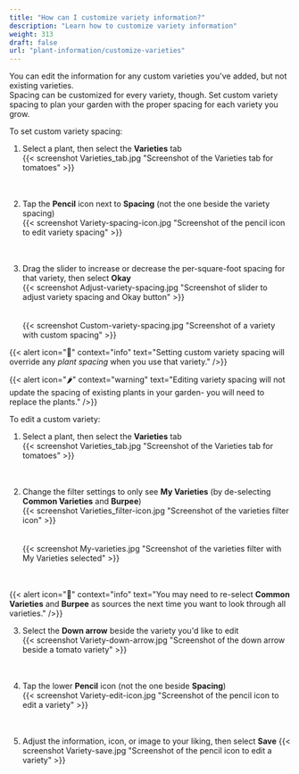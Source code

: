 ```yaml
---
title: "How can I customize variety information?"
description: "Learn how to customize variety information"
weight: 313
draft: false
url: "plant-information/customize-varieties"
---
```


You can edit the information for any custom varieties you've added, but not existing varieties.<br />
Spacing can be customized for every variety, though. Set custom variety spacing to plan your garden with the proper spacing for each variety you grow.

To set custom variety spacing:
1. Select a plant, then select the **Varieties** tab<br />
{{< screenshot Varieties_tab.jpg "Screenshot of the Varieties tab for tomatoes" >}}<br /><br /><br />

2. Tap the **Pencil** icon next to **Spacing** (not the one beside the variety spacing)<br />
{{< screenshot Variety-spacing-icon.jpg "Screenshot of the pencil icon to edit variety spacing" >}}<br /><br /><br />

3. Drag the slider to increase or decrease the per-square-foot spacing for that variety, then select **Okay**<br />
{{< screenshot Adjust-variety-spacing.jpg "Screenshot of slider to adjust variety spacing and Okay button" >}}<br /><br /><br />
{{< screenshot Custom-variety-spacing.jpg "Screenshot of a variety with custom spacing" >}}

{{< alert icon="️🍅" context="info" text="Setting custom variety spacing will override any *plant spacing* when you use that variety." />}}

{{< alert icon="🌶️" context="warning" text="Editing variety spacing will not update the spacing of existing plants in your garden- you will need to replace the plants." />}}

To edit a custom variety:
1. Select a plant, then select the **Varieties** tab<br />
{{< screenshot Varieties_tab.jpg "Screenshot of the Varieties tab for tomatoes" >}}<br /><br /><br />

2. Change the filter settings to only see **My Varieties** (by de-selecting **Common Varieties** and **Burpee**)<br />
{{< screenshot Varieties_filter-icon.jpg "Screenshot of the varieties filter icon" >}}<br /><br /><br />
{{< screenshot My-varieties.jpg "Screenshot of the varieties filter with My Varieties selected" >}}<br /><br /><br />

{{< alert icon="️🥦" context="info" text="You may need to re-select **Common Varieties** and **Burpee** as sources the next time you want to look through all varieties." />}}

3. Select the **Down arrow** beside the variety you'd like to edit<br />
{{< screenshot Variety-down-arrow.jpg "Screenshot of the down arrow beside a tomato variety" >}}<br /><br /><br />

4. Tap the lower **Pencil** icon (not the one beside **Spacing**)<br />
{{< screenshot Variety-edit-icon.jpg "Screenshot of the pencil icon to edit a variety" >}}<br /><br /><br />

5. Adjust the information, icon, or image to your liking, then select **Save**
{{< screenshot Variety-save.jpg "Screenshot of the pencil icon to edit a variety" >}}<br /><br /><br />

